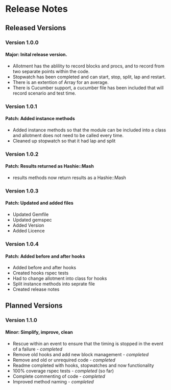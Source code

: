 # Release Notes
## Released Versions
### Version 1.0.0
#### Major: Inital release version.
 * Allotment has the ablility to record blocks and procs, and to record from two separate points within the code.
 * Stopwatch has been completed and can start, stop, split, lap and restart.
 * There is an extention of Array for an average.
 * There is Cucumber support, a cucumber file has been included that will record scenario and test time.

### Version 1.0.1
#### Patch: Added instance methods
 * Added instance methods so that the module can be included into a class and allotment does not need to be called every time.
 * Cleaned up stopwatch so that it had lap and split

### Version 1.0.2
#### Patch: Results returned as Hashie::Mash
 * results methods now return results as a Hashie::Mash

### Version 1.0.3
#### Patch: Updated and added files
 * Updated Gemfile
 * Updated gemspec
 * Added Version
 * Added Licence

### Version 1.0.4
#### Patch: Added before and after hooks
 * Added before and after hooks
 * Created hooks rspec tests
 * Had to change allotment into class for hooks
 * Split instance methods into seprate file
 * Created release notes

## Planned Versions
### Version 1.1.0
#### Minor: Simplify, improve, clean
 * Rescue within an event to ensure that the timing is stopped in the event of a failure - *completed*
 * Remove old hooks and add new block management - *completed*
 * Remove and old or unrequired code - *completed*
 * Readme completed with hooks, stopwatches and now functionality
 * 100% coverage rspec tests - *completed* (so far)
 * Complete commenting of code - *completed*
 * Improved method naming - *completed*
